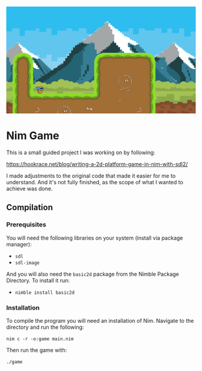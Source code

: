 <!-- PROJECT LOGO -->
<br />
<div align="center">
  <a href="https://github.com/Ollicron/Nim-Game">
    <img src="Assets/Screenshot.png" alt="Logo">
  </a>
</div>

# Nim Game

This is a small guided project I was working on by following:

https://hookrace.net/blog/writing-a-2d-platform-game-in-nim-with-sdl2/

I made adjustments to the original code that made it easier for me to understand. And it's not fully finished, as the scope of what I wanted to achieve was done.

## Compilation

### Prerequisites
You will need the following libraries on your system (install via package manager):
* `sdl`
* `sdl-image`

And you will also need the `basic2d` package from the Nimble Package Directory. To install it run:
* `nimble install basic2d`

### Installation
To compile the program you will need an installation of Nim. Navigate to the directory and run the following:

```
nim c -r -o:game main.nim
```

Then run the game with:
```
./game
```
